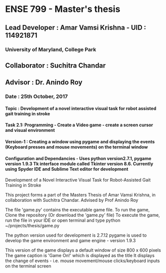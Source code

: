 #	ENSE 799 - Master's thesis
##	Lead Developer	:	Amar Vamsi Krishna - UID : 114921871
###	University of Maryland, College Park
##	Collaborator	:	Suchitra Chandar
##	Advisor : Dr. Anindo Roy
###	Date : 25th October, 2017
####	Topic : Development of a novel interactive visual task for robot assisted gait training in stroke
####	Task 2.1: Programming - Create a Video game - create a screen cursor and visual environment
####	Version-1 : Creating a window using pygame and displaying the events (Keyboard presses and mouse movements) on the terminal window
####	Configuration and Dependancies - Uses python version2.7.1, pygame version 1.9.3 Tk interface module called Tkinter version 8.6. Currently using Spyder IDE and Sublime Text editor for development

Development of a Novel Interactive Visual Task for Robot-Assisted Gait Training in Stroke

This project forms a part of the Masters Thesis of Amar Vamsi Krishna, in collaboration with Suchitra Chandar. 
Advised by Prof Anindo Roy

The file 'game.py' contains the executable game file.
To run the game, Clone the repository (Or download the 'game.py' file)
To execute the game, run the file in your IDE or open terminal and type python ~/projects/thesis/game.py <directory containing game.py>

The python version used for development is 2.7.12
pygame is used to develop the game environment and game engine - version 1.9.3

This version of the game displays a default window of size 800 x 600 pixels
The game caption is 'Game On!' which is displayed as the title
It displays the change of events - i.e. mouse movement/mouse clicks/keyboard inputs on the terminal screen

